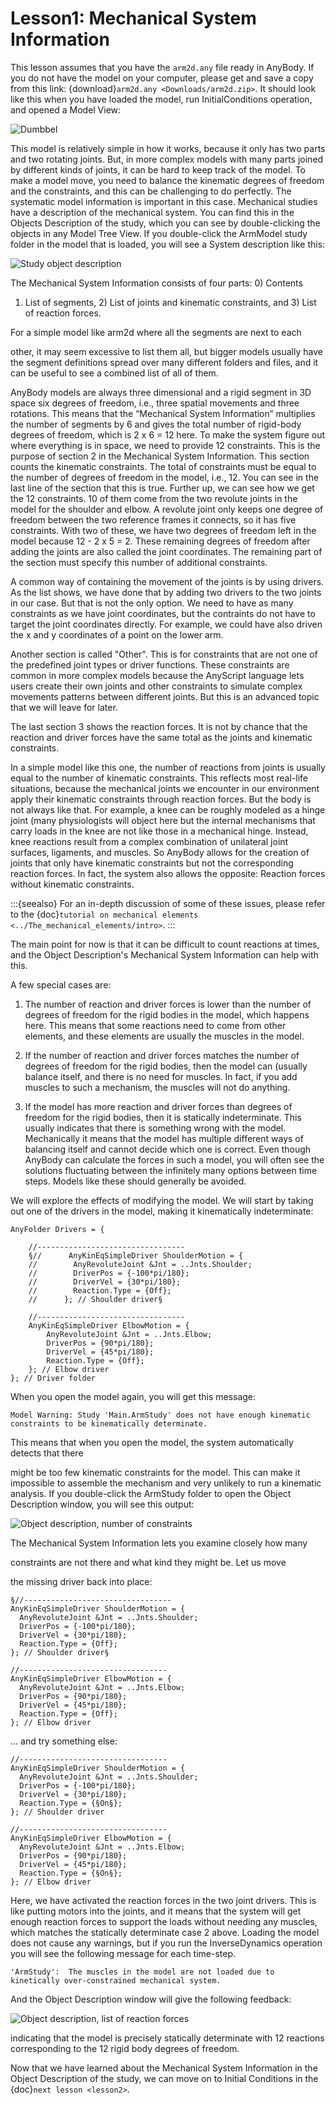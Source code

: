 ﻿# Lesson1: Mechanical System Information

This lesson assumes that you have the `arm2d.any` file ready in AnyBody. If you do not have the model on your computer, please get and save a copy from this link: {download}`arm2d.any <Downloads/arm2d.zip>`. It should look like this when you have loaded the model, run InitialConditions operation, and opened a Model View:

![Dumbbel](_static/lesson1/image1.png)

This model is relatively simple in how it works, because it only has
two parts and two rotating joints. But, in more complex models with many
parts joined by different kinds of joints, it can be hard to keep track of the
model. To make a model move, you need to balance the kinematic degrees
of freedom and the constraints, and this can be challenging to do perfectly.
The systematic model information is important in this case.
Mechanical studies have a description of the mechanical system.
You can find this in the Objects Description of the study, which you can see by
double-clicking the objects in any Model Tree View. If you double-click the
ArmModel study folder in the model that is loaded, you will see a System
description like this:

![Study object description](_static/lesson1/image2.png)

The Mechanical System Information consists of four parts: 0) Contents
1) List of segments, 2) List of joints and kinematic constraints, and 3) List of reaction forces.


For a simple model like arm2d where all the segments are next to each

other, it may seem excessive to list them all, but bigger models usually have the segment definitions spread over many different folders and files, and it can be useful to see a combined list of all of them.

AnyBody models are always three dimensional and a rigid
segment in 3D space six degrees of freedom, i.e.,
three spatial movements and three rotations. This means that the “Mechanical System
Information” multiplies the number of segments by 6 and gives the total
number of rigid-body degrees of freedom, which is 2 x 6 = 12 here. To
make the system figure out where everything is in space, we need to
provide 12 constraints. This is the purpose of section 2 in the Mechanical System
Information. This section counts the kinematic
constraints. The total of constraints must be equal to the number of degrees
of freedom in the model, i.e., 12. You can see in the last line of the
section that this is true. Further up, we can see how we get the 12
constraints. 10 of them come from the two revolute joints in the model for the shoulder and elbow. A revolute joint only keeps one degree of freedom between the two reference frames it connects,
so it has five constraints. With two of these, we have two degrees of
freedom left in the model because 12 - 2 x 5 = 2. These remaining
degrees of freedom after adding the joints are also called the
joint coordinates. The remaining part of the section must specify this
number of additional constraints.



A common way of containing the movement of the joints is by using drivers. As the list shows, we have done that by adding two drivers to the two joints in our case. But that is not the only option. We need to have as many constraints as we have joint coordinates, but the contraints do not have to target the joint coordinates directly. For example, we could have also driven the x and y coordinates of a point on the lower arm.


Another section is called "Other". This is for constraints that are
not one of the predefined joint types or driver functions. These
constraints are common in more complex models because the
AnyScript language lets users create their own joints and other constraints
to simulate complex movements patterns between different
joints. But this is an advanced topic that we will leave for
later.

The last section 3 shows the reaction forces. It is not by chance that
the reaction and driver forces have the same total as the joints and kinematic constraints. 

In a simple model like this one, the number of reactions from joints is usually equal to the number of kinematic constraints. This reflects most real-life situations, because the mechanical joints we encounter in our environment apply their kinematic constraints through reaction forces. But the body is not always like that. For example, a knee can be roughly modeled as a hinge joint (many physiologists will object here but the internal mechanisms that carry loads in the knee are not like those in a mechanical hinge. Instead, knee reactions result from a complex combination of unilateral joint surfaces, ligaments, and muscles. So AnyBody allows for the creation of joints that only have kinematic constraints but not the corresponding reaction forces. In fact, the system also allows the opposite: Reaction forces without kinematic constraints.

:::{seealso}
For an in-depth discussion of some of these issues, please refer to the
{doc}`tutorial on mechanical elements <../The_mechanical_elements/intro>`. 
:::

The main point for now is that it can be difficult to count reactions at times, and the Object Description's Mechanical System Information can help with this.

A few special cases are:

1. The number of reaction and driver forces is lower than the number of 
    degrees of freedom for the rigid bodies in the model, which happens here.
   This means that some reactions need to come from other elements, and
   these elements are usually the muscles in the model.

2. If the number of reaction and driver forces matches the number of
   degrees of freedom for the rigid bodies, then the model can (usually
   balance itself, and there is no need for muscles. In fact, if you
   add muscles to such a mechanism, the muscles will not do anything.

3. If the model has more reaction and driver forces than degrees of freedom
   for the rigid bodies, then it is statically indeterminate. This usually
   indicates that there is something wrong with the model. Mechanically it
   means that the model has multiple different ways of
   balancing itself and cannot decide which one is correct. Even though AnyBody can calculate the forces in
   such a model, you will often see the solutions fluctuating between
   the infinitely many options between time steps. Models like
   these should generally be avoided.


We will explore the effects of modifying the model.
We will start by taking out one of the drivers in the model, making it
kinematically indeterminate:


```AnyScriptDoc
AnyFolder Drivers = {

    //---------------------------------
    §//      AnyKinEqSimpleDriver ShoulderMotion = {
    //        AnyRevoluteJoint &Jnt = ..Jnts.Shoulder;
    //        DriverPos = {-100*pi/180};
    //        DriverVel = {30*pi/180};
    //        Reaction.Type = {Off};
    //      }; // Shoulder driver§

    //---------------------------------
    AnyKinEqSimpleDriver ElbowMotion = {
        AnyRevoluteJoint &Jnt = ..Jnts.Elbow;
        DriverPos = {90*pi/180};
        DriverVel = {45*pi/180};
        Reaction.Type = {Off};
    }; // Elbow driver
}; // Driver folder
```

When you open the model again, you will get this message:

```
Model Warning: Study 'Main.ArmStudy' does not have enough kinematic
constraints to be kinematically determinate.
```



This means that when you open the model, the system automatically detects that there 

might be too few kinematic constraints for the model. This can make it impossible to assemble the mechanism and very unlikely to run a kinematic analysis. If you double-click the ArmStudy folder to open the Object Description window, you will see this output:

![Object description, number of constraints](_static/lesson1/image3.png)

The Mechanical System Information lets you examine closely how many

 constraints are not there and what kind they might be. Let us move

 the missing driver back into place:

```AnyScriptDoc
§//---------------------------------
AnyKinEqSimpleDriver ShoulderMotion = {
  AnyRevoluteJoint &Jnt = ..Jnts.Shoulder;
  DriverPos = {-100*pi/180};
  DriverVel = {30*pi/180};
  Reaction.Type = {Off};
}; // Shoulder driver§

//---------------------------------
AnyKinEqSimpleDriver ElbowMotion = {
  AnyRevoluteJoint &Jnt = ..Jnts.Elbow;
  DriverPos = {90*pi/180};
  DriverVel = {45*pi/180};
  Reaction.Type = {Off};
}; // Elbow driver
```

... and try something else:

```AnyScriptDoc
//---------------------------------
AnyKinEqSimpleDriver ShoulderMotion = {
  AnyRevoluteJoint &Jnt = ..Jnts.Shoulder;
  DriverPos = {-100*pi/180};
  DriverVel = {30*pi/180};
  Reaction.Type = {§On§};
}; // Shoulder driver

//---------------------------------
AnyKinEqSimpleDriver ElbowMotion = {
  AnyRevoluteJoint &Jnt = ..Jnts.Elbow;
  DriverPos = {90*pi/180};
  DriverVel = {45*pi/180};
  Reaction.Type = {§On§};
}; // Elbow driver
```

Here, we have activated the reaction forces in the two joint drivers. This is like putting motors into the joints, and
it means that the system will get enough reaction forces to support the
loads without needing any muscles, which matches the statically
determinate case 2 above. Loading the model does not cause any warnings, but if you run the InverseDynamics operation you will see the following message for each time-step.


```none
'ArmStudy':  The muscles in the model are not loaded due to kinetically over-constrained mechanical system.
```

And the Object Description window will give the following feedback:

![Object description, list of reaction forces](_static/lesson1/image4.png)

indicating that the model is precisely statically determinate with 12 reactions
corresponding to the 12 rigid body degrees of freedom.

Now that we have learned about the Mechanical System Information in
the Object Description of the study, we can move on to Initial
Conditions in the {doc}`next lesson <lesson2>`.


